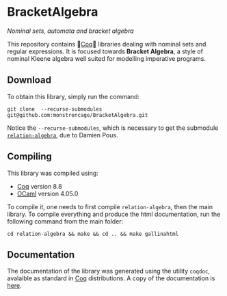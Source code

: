 # BracketAlgebra #

*Nominal sets, automata and bracket algebra*

This repository contains :chicken:[Coq](https://coq.inria.fr):chicken: libraries dealing with nominal sets and regular expressions. It is focused towards **Bracket Algebra**, a style of nominal Kleene algebra well suited for modelling imperative programs.

## Download ##

To obtain this library, simply run the command:
``` shell
git clone  --recurse-submodules git@github.com:monstrencage/BracketAlgebra.git
```
Notice the `--recurse-submodules`, which is necessary to get the submodule [`relation-algebra`](https://github.com/damien-pous/relation-algebra), due to Damien Pous.

## Compiling ##

This library was compiled using:

  * [Coq](https://coq.inria.fr) version 8.8
  * [OCaml](http://ocaml.org/) version 4.05.0
  
To compile it, one needs to first compile `relation-algebra`, then the main library. To compile everything and produce the html documentation, run the following command from the main folder:

``` shell
cd relation-algebra && make && cd .. && make gallinahtml
```

## Documentation ##

The documentation of the library was generated using the utility `coqdoc`, avalaible as standard in [Coq](https://coq.inria.fr) distributions.
A copy of the documentation is [here](http://paul.brunet-zamansky.fr/Brackets/html/toc.html).
		
